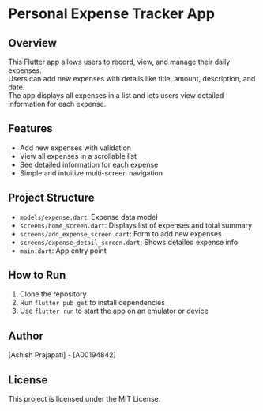 # Personal Expense Tracker App

## Overview
This Flutter app allows users to record, view, and manage their daily expenses.  
Users can add new expenses with details like title, amount, description, and date.  
The app displays all expenses in a list and lets users view detailed information for each expense.

## Features
- Add new expenses with validation
- View all expenses in a scrollable list
- See detailed information for each expense
- Simple and intuitive multi-screen navigation

## Project Structure
- `models/expense.dart`: Expense data model
- `screens/home_screen.dart`: Displays list of expenses and total summary
- `screens/add_expense_screen.dart`: Form to add new expenses
- `screens/expense_detail_screen.dart`: Shows detailed expense info
- `main.dart`: App entry point

## How to Run
1. Clone the repository  
2. Run `flutter pub get` to install dependencies  
3. Use `flutter run` to start the app on an emulator or device

## Author
[Ashish Prajapati] - [A00194842]

## License
This project is licensed under the MIT License.
